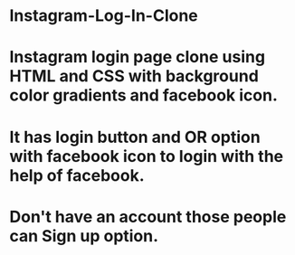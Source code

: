# Instagram-Log-In-Clone

# Instagram login page clone using HTML and CSS with background color gradients and facebook icon.

# It has login button and OR option with facebook icon to login with the help of facebook.

# Don't have an account those people can Sign up option.
